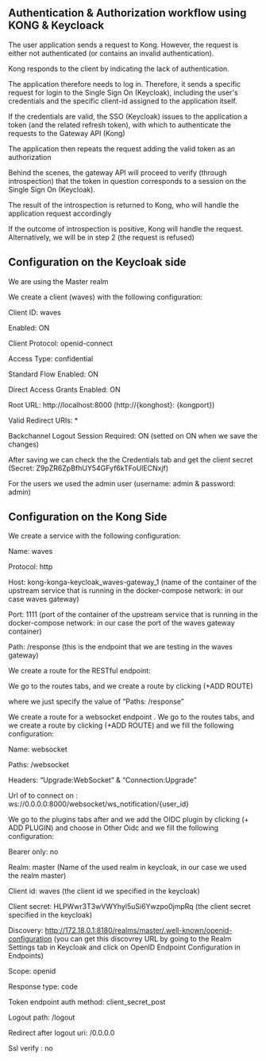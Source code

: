 ## Authentication & Authorization workflow using KONG & Keycloack 

The user application sends a request to Kong. However, the request is either not authenticated (or contains an invalid authentication). 

Kong responds to the client by indicating the lack of authentication. 

The application therefore needs to log in. Therefore, it sends a specific request for login to the Single Sign On (Keycloak), including the user's credentials and the specific client-id assigned to the application itself. 

If the credentials are valid, the SSO (Keycloak) issues to the application a token (and the related refresh token), with which to authenticate the requests to the Gateway API (Kong) 

The application then repeats the request adding the valid token as an authorization 

Behind the scenes, the gateway API will proceed to verify (through introspection) that the token in question corresponds to a session on the Single Sign On (Keycloak). 

The result of the introspection is returned to Kong, who will handle the application request accordingly 

If the outcome of introspection is positive, Kong will handle the request. Alternatively, we will be in step 2 (the request is refused) 

## Configuration on the Keycloak side  

We are using the Master realm 

We create a client (waves) with the following configuration: 

Client ID: waves 

Enabled: ON 

Client Protocol: openid-connect 

Access Type: confidential 

Standard Flow Enabled: ON 

Direct Access Grants Enabled: ON 

Root URL: http://localhost:8000 (http://{konghost}: {kongport}) 

Valid Redirect URIs: * 

Backchannel Logout Session Required: ON (setted on ON when we save the changes)  

After saving we can check the the Credentials tab and get the client secret (Secret: Z9pZR6ZpBfhUY54GFyf6kTFoUlECNxjf) 

For the users we used the admin user (username: admin & password: admin) 

## Configuration on the Kong Side  

We create a service with the following configuration: 

Name: waves 

Protocol: http 

Host: kong-konga-keycloak_waves-gateway_1 (name of the container of the upstream service that is running in the docker-compose network: in our case waves gateway) 

Port: 1111 (port of the container of the upstream service that is running in the docker-compose network: in our case the port of the waves gateway container) 

Path: /response (this is the endpoint that we are testing in the waves gateway) 

We create a route for the RESTful endpoint: 

We go to the routes tabs, and we create a route by clicking (+ADD ROUTE) 

where we just specify the value of “Paths: /response” 

We create a route for a websocket endpoint . We go to the routes tabs, and we create a route by clicking (+ADD ROUTE) and we fill the following configuration:  

Name: websocket 

Paths: /websocket 

Headers: “Upgrade:WebSocket” & “Connection:Upgrade” 

Url of to connect on : ws://0.0.0.0:8000/websocket/ws_notification/{user_id} 

We go to the plugins tabs after and we add the OIDC plugin by clicking (+ ADD PLUGIN) and choose in Other Oidc and we fill the following configuration: 

Bearer only: no 

Realm: master (Name of the used realm in keycloak, in our case we used the realm master) 

Client id: waves (the client id we specified in the keycloak) 

Client secret: HLPWwr3T3wVWYhyl5uSi6Ywzpo0jmpRq (the client secret specified in the keycloak) 

Discovery: http://172.18.0.1:8180/realms/master/.well-known/openid-configuration (you can get this discovrey URL by going to the Realm Settings tab in Keycloak and click on OpenID Endpoint Configuration in Endpoints) 

Scope: openid 

Response type: code 

Token endpoint auth method: client_secret_post 

Logout path: /logout 

Redirect after logout uri: /0.0.0.0 

Ssl verify : no 